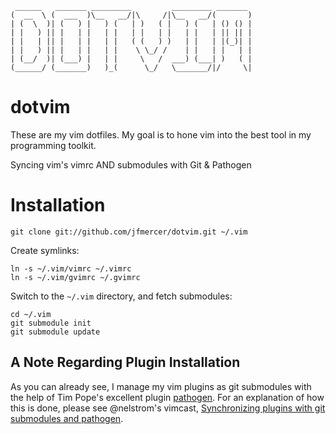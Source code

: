      ______   _______ _________         _________ _______ 
    (  __  \ (  ___  )\__   __/|\     /|\__   __/(       )
    | (  \  )| (   ) |   ) (   | )   ( |   ) (   | () () |
    | |   ) || |   | |   | |   | |   | |   | |   | || || |
    | |   | || |   | |   | |   ( (   ) )   | |   | |(_)| |
    | |   ) || |   | |   | |    \ \_/ /    | |   | |   | |
    | (__/  )| (___) |   | |     \   /  ___) (___| )   ( |
    (______/ (_______)   )_(      \_/   \_______/|/     \|

# dotvim

These are my vim dotfiles. My goal is to hone vim into the best tool in my programming toolkit. 

Syncing vim's vimrc AND submodules with Git & Pathogen

# Installation

    git clone git://github.com/jfmercer/dotvim.git ~/.vim

Create symlinks:

    ln -s ~/.vim/vimrc ~/.vimrc
    ln -s ~/.vim/gvimrc ~/.gvimrc

Switch to the `~/.vim` directory, and fetch submodules:

    cd ~/.vim
    git submodule init
    git submodule update

## A Note Regarding Plugin Installation

As you can already see, I manage my vim plugins as git submodules with the help of Tim Pope's excellent plugin [pathogen](https://github.com/tpope/vim-pathogen). For an explanation of how this is done, please see @nelstrom's vimcast, [Synchronizing plugins with git submodules and pathogen](http://vimcasts.org/episodes/synchronizing-plugins-with-git-submodules-and-pathogen/). 
